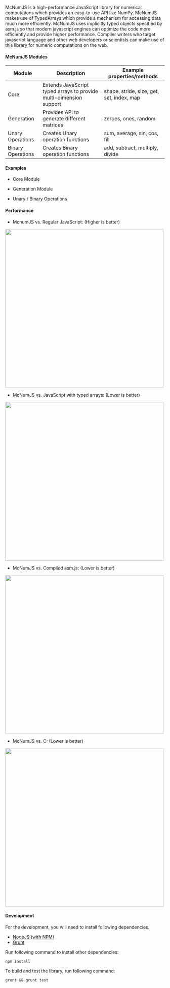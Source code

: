 McNumJS is a high-performance JavaScript library for numerical computations which provides an easy-to-use API like NumPy.
McNumJS makes use of TypedArrays which provide a mechanism for accessing data much more efficiently.
McNumJS uses implicitly typed objects specified by asm.js so that modern javascript engines can 
optimize the code more efficiently and provide higher performance. Compiler writers who target 
javascript language and other web developers or scientists can make use of this library for 
numeric computations on the web.

#### McNumJS Modules

|Module             | Description                                                       | Example properties/methods
|-------------------|-------------------------------------------------------------------|------------------------------------------
|Core               |Extends JavaScript typed arrays to provide multi-dimension support | shape, stride, size, get, set, index, map
|Generation         |Provides API to generate different matrices                        | zeroes, ones, random
|Unary Operations   |Creates Unary operation functions                                  | sum, average, sin, cos, fill
|Binary Operations  |Creates Binary operation functions                                 | add, subtract, multiply, divide

#### Examples
 
* Core Module

<script src="https://gist.github.com/sujaykathrotia/8e2ac7665cfdd35b8509.js"></script>

* Generation Module

<script src="https://gist.github.com/sujaykathrotia/bd23a55404c569f511aa.js"></script>

* Unary / Binary Operations

<script src="https://gist.github.com/sujaykathrotia/b4e4da451e6e2e693a57.js"></script>


#### Performance

* McnumJS vs. Regular JavaScript: (Higher is better)

<img src="img/mn-vs-nota.png" width="500" />

* McNumJS vs. JavaScript with typed arrays: (Lower is better)

<img src="img/mn-vs-js.png" width="500" />

* McNumJS vs. Compiled asm.js: (Lower is better)

<img src="img/mn-vs-asm.png" width="500" />

* McNumJS vs. C: (Lower is better)

<img src="img/mn-vs-c.png" width="500" />


#### Development

For the development, you will need to install following dependencies.

 * [NodeJS (with NPM)](https://nodejs.org/)
 * [Grunt](http://gruntjs.com/)

Run following command to install other dependencies:
```
npm install
```
To build and test the library, run following command:
```
grunt && grunt test
```
